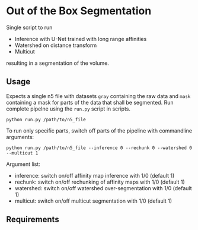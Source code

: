 # Out of the Box Segmentation

Single script to run 

- Inference with U-Net trained with long range affinities
- Watershed on distance transform
- Multicut

resulting in a segmentation of the volume.


## Usage

Expects a single n5 file with datasets `gray` containing the 
raw data and `mask` containing a mask for parts of the data that shall be segmented.
Run complete pipelne using the `run.py` script in scripts.

```
python run.py /path/to/n5_file
```

To run only specific parts, switch off parts of the pipeline
with commandline arguments:

```
python run.py /path/to/n5_file --inference 0 --rechunk 0 --watershed 0 --multicut 1
```

Argument list:

- inference: switch on/off affinity map inference with 1/0 (default 1)
- rechunk: switch on/off rechunking of affinity maps with 1/0 (default 1)
- watershed: switch on/off watershed over-segmentation with 1/0 (default 1)
- multicut: switch on/off multicut segmentation with 1/0 (default 1)


## Requirements
